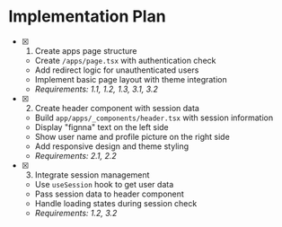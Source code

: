 # Implementation Plan

- [x] 1. Create apps page structure

  - Create `/apps/page.tsx` with authentication check
  - Add redirect logic for unauthenticated users
  - Implement basic page layout with theme integration
  - _Requirements: 1.1, 1.2, 1.3, 3.1, 3.2_

- [x] 2. Create header component with session data

  - Build `app/apps/_components/header.tsx` with session information
  - Display "fignna" text on the left side
  - Show user name and profile picture on the right side
  - Add responsive design and theme styling
  - _Requirements: 2.1, 2.2_

- [x] 3. Integrate session management

  - Use `useSession` hook to get user data
  - Pass session data to header component
  - Handle loading states during session check
  - _Requirements: 1.2, 3.2_
